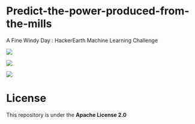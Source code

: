 # Predict-the-power-produced-from-the-mills
A Fine Windy Day : HackerEarth Machine Learning Challenge

![](https://github.com/nikkkhil067/HackerEarth-Machine-Learning-Challenges/blob/main/Predict%20the%20power%20produced%20from%20the%20mills/images/hackerearth1.PNG)

![](https://github.com/nikkkhil067/HackerEarth-Machine-Learning-Challenges/blob/main/Predict%20the%20power%20produced%20from%20the%20mills/images/hackerearth2.PNG)

![](https://github.com/nikkkhil067/HackerEarth-Machine-Learning-Challenges/blob/main/Predict%20the%20power%20produced%20from%20the%20mills/images/hackerearth3.PNG)


# License
This repository is under the **Apache License 2.0**
